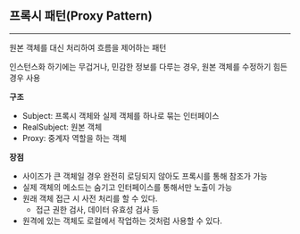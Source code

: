 ## **프록시 패턴(Proxy Pattern)**

---

원본 객체를 대신 처리하여 흐름을 제어하는 패턴

인스턴스화 하기에는 무겁거나, 민감한 정보를 다루는 경우, 원본 객체를 수정하기 힘든 경우 사용

**구조**

- Subject: 프록시 객체와 실제 객체를 하나로 묶는 인터페이스
- RealSubject: 원본 객체
- Proxy: 중계자 역할을 하는 객체

**장점**

- 사이즈가 큰 객체일 경우 완전히 로딩되지 않아도 프록시를 통해 참조가 가능
- 실제 객체의 메소드는 숨기고 인터페이스를 통해서만 노출이 가능
- 원래 객체 접근 시 사전 처리를 할 수 있다.
    - 접근 권한 검사, 데이터 유효성 검사 등
- 원격에 있는 객체도 로컬에서 작업하는 것처럼 사용할 수 있다.